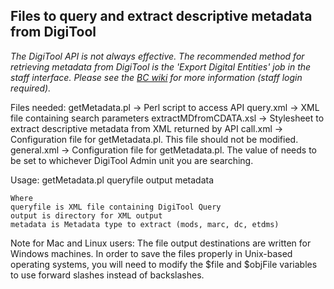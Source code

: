 Files to query and extract descriptive metadata from DigiTool
-------------------------------------------------------------

*The DigiTool API is not always effective. The recommended method for retrieving 
metadata from DigiTool is the 'Export Digital Entities' job in the staff interface.
Please see the [BC wiki](https://bcwiki.bc.edu/display/UL/Export+Digital+Entities) 
for more information (staff login required).*

Files needed:
    getMetadata.pl -> Perl script to access API
    query.xml -> XML file containing search parameters
    extractMDfromCDATA.xsl -> Stylesheet to extract descriptive metadata from XML returned by API
    call.xml -> Configuration file for getMetadata.pl. This file should not be modified.
    general.xml -> Configuration file for getMetadata.pl. The value of <owner> needs to be set to whichever DigiTool Admin      unit you are searching.


Usage:
    getMetadata.pl queryfile output metadata
    
    Where
    queryfile is XML file containing DigiTool Query
    output is directory for XML output
    metadata is Metadata type to extract (mods, marc, dc, etdms)

Note for Mac and Linux users:
The file output destinations are written for Windows machines. In order to save 
the files properly in Unix-based operating systems, you will need to modify the 
$file and $objFile variables to use forward slashes instead of backslashes.
